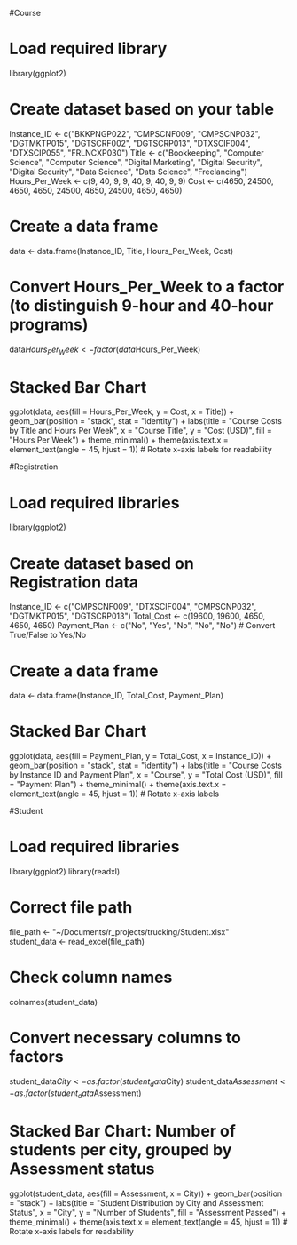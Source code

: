 #Course
# Load required library
library(ggplot2)

# Create dataset based on your table
Instance_ID <- c("BKKPNGP022", "CMPSCNF009", "CMPSCNP032", "DGTMKTP015", "DGTSCRF002", 
                 "DGTSCRP013", "DTXSCIF004", "DTXSCIP055", "FRLNCXP030")
Title <- c("Bookkeeping", "Computer Science", "Computer Science", "Digital Marketing", 
           "Digital Security", "Digital Security", "Data Science", "Data Science", "Freelancing")
Hours_Per_Week <- c(9, 40, 9, 9, 40, 9, 40, 9, 9)
Cost <- c(4650, 24500, 4650, 4650, 24500, 4650, 24500, 4650, 4650)

# Create a data frame
data <- data.frame(Instance_ID, Title, Hours_Per_Week, Cost)

# Convert Hours_Per_Week to a factor (to distinguish 9-hour and 40-hour programs)
data$Hours_Per_Week <- factor(data$Hours_Per_Week)

# Stacked Bar Chart
ggplot(data, aes(fill = Hours_Per_Week, y = Cost, x = Title)) + 
  geom_bar(position = "stack", stat = "identity") +
  labs(title = "Course Costs by Title and Hours Per Week",
       x = "Course Title",
       y = "Cost (USD)",
       fill = "Hours Per Week") +
  theme_minimal() +
  theme(axis.text.x = element_text(angle = 45, hjust = 1))  # Rotate x-axis labels for readability 


#Registration
# Load required libraries
library(ggplot2)

# Create dataset based on Registration data
Instance_ID <- c("CMPSCNF009", "DTXSCIF004", "CMPSCNP032", "DGTMKTP015", "DGTSCRP013")
Total_Cost <- c(19600, 19600, 4650, 4650, 4650)
Payment_Plan <- c("No", "Yes", "No", "No", "No")  # Convert True/False to Yes/No

# Create a data frame
data <- data.frame(Instance_ID, Total_Cost, Payment_Plan)

# Stacked Bar Chart
ggplot(data, aes(fill = Payment_Plan, y = Total_Cost, x = Instance_ID)) + 
  geom_bar(position = "stack", stat = "identity") +
  labs(title = "Course Costs by Instance ID and Payment Plan",
       x = "Course",
       y = "Total Cost (USD)",
       fill = "Payment Plan") +
  theme_minimal() +
  theme(axis.text.x = element_text(angle = 45, hjust = 1))  # Rotate x-axis labels

#Student
# Load required libraries
library(ggplot2)
library(readxl)

# Correct file path
file_path <- "~/Documents/r_projects/trucking/Student.xlsx"  
student_data <- read_excel(file_path)

# Check column names
colnames(student_data)

# Convert necessary columns to factors
student_data$City <- as.factor(student_data$City)
student_data$Assessment <- as.factor(student_data$Assessment)

# Stacked Bar Chart: Number of students per city, grouped by Assessment status
ggplot(student_data, aes(fill = Assessment, x = City)) + 
  geom_bar(position = "stack") +
  labs(title = "Student Distribution by City and Assessment Status",
       x = "City",
       y = "Number of Students",
       fill = "Assessment Passed") +
  theme_minimal() +
  theme(axis.text.x = element_text(angle = 45, hjust = 1))  # Rotate x-axis labels for readability


